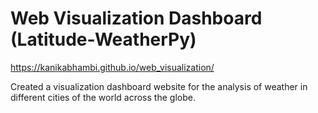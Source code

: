 # Web Visualization Dashboard (Latitude-WeatherPy)

https://kanikabhambi.github.io/web_visualization/

Created a visualization dashboard website for the analysis of weather in different cities of the world across the globe.
